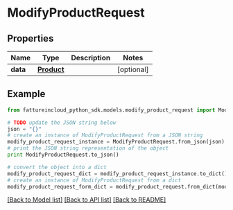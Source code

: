 # ModifyProductRequest


## Properties

Name | Type | Description | Notes
------------ | ------------- | ------------- | -------------
**data** | [**Product**](Product.md) |  | [optional] 

## Example

```python
from fattureincloud_python_sdk.models.modify_product_request import ModifyProductRequest

# TODO update the JSON string below
json = "{}"
# create an instance of ModifyProductRequest from a JSON string
modify_product_request_instance = ModifyProductRequest.from_json(json)
# print the JSON string representation of the object
print ModifyProductRequest.to_json()

# convert the object into a dict
modify_product_request_dict = modify_product_request_instance.to_dict()
# create an instance of ModifyProductRequest from a dict
modify_product_request_form_dict = modify_product_request.from_dict(modify_product_request_dict)
```
[[Back to Model list]](../README.md#documentation-for-models) [[Back to API list]](../README.md#documentation-for-api-endpoints) [[Back to README]](../README.md)


